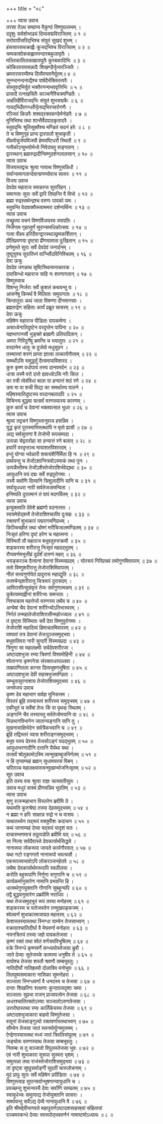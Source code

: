 +++
title = "०८"

+++
व्यास उवाच  
तरसा तेऽथ सम्प्राप्य वैकुण्ठं विष्णुवल्लभम् ।  
ददृशुः सर्वशोभाढ्यं दिव्यसद्मविराजितम् ॥ १ ॥  
सरोवापीसरिद्‌भिश्च संयुतं सुखदं शुभम् ।  
हंससारसचक्राह्वैः कूजद्‌भिश्च विराजितम् ॥ २ ॥  
चम्पकाशोककह्लारमन्दारबकुलावृतैः ।  
मल्लिकातिलकाम्रातयुतैः कुरबकादिभिः ॥ ३ ॥  
कोकिलारावसन्नादैः शिखण्डैर्नृत्यरञ्जितैः ।  
भ्रमरारावरम्यैश्च दिव्यैरुपवनैर्युतम्॥ ४ ॥  
सुनन्दनन्दनाद्यैश्च पार्षदैर्भक्तितत्परैः ।  
संस्तुवद्‌भिर्युतं भक्तैरनन्यभववृत्तिभिः ॥ ५ ॥  
प्रासादै रत्नखचितैः काञ्चनैश्चित्रमण्डितैः ।  
अभ्रंलिहैर्विराजद्‌भिः संयुतं शुभसद्मकैः ॥ ६ ॥  
गायद्‌भिर्देवगन्धर्वैर्नृत्यद्‌भिरप्सरोगणैः ।  
रञ्जितं किन्नरैः शश्वद्‌रक्तकण्ठेर्मनोहरैः ॥ ७ ॥  
मुनिभिश्च तथा शान्तैर्वेदपाठकृतादरैः ।  
स्तुवद्‌भिः श्रुतिसूक्तैश्च मण्डितं सदनं हरेः ॥ ८ ॥  
ते च विष्णुगृहं प्राप्य द्वारपालौ शुभाकृती ।  
वीक्ष्योचुर्जयविजयौ हेमयष्टिधरौ स्थितौ ॥ ९ ॥  
गत्वैकोऽप्युभयोर्मध्ये निवेदयतु सङ्गतान् ।  
द्वारस्थान् ब्रह्मरुद्रादीन्विष्णुदर्शनलालसान् ॥ १० ॥  
व्यास उवाच  
विजयस्तद्वचः श्रुत्वा गत्वाथ विष्णुसन्निधौ ।  
सर्वान्समागतान्देवान्प्रणम्योवाच सत्वरः ॥ ११ ॥  
विजय उवाच  
देवदेव महाराज रमाकान्त सुरारिहन् ।  
समागताः सुराः सर्वे द्वारि तिष्ठन्ति वै विभो ॥ १२ ॥  
ब्रह्मा रुद्रस्तथेन्द्रश्च वरुणः पावको यमः ।  
स्तुवन्ति वेदवाक्यैस्त्वाममरा दर्शनार्थिनः ॥ १३ ॥  
व्यास उवाच  
तच्छ्रुत्वा वचनं विष्णर्विजयस्य रमापतिः ।  
निर्जगाम गृहात्तूर्णं सुरान्समधिकोत्सवः ॥ १४ ॥  
गत्वा वीक्ष्य हरिर्देवान्द्वारस्थाञ्छ्रमकर्शितान् ।  
प्रीतिप्रवणया दृष्ट्या प्रीणयामास दुःखितान् ॥ १५ ॥  
प्रणेमुस्ते सुराः सर्वे देवदेवं जनार्दनम् ।  
तुष्टुवुश्च सुरारिघ्नं वाग्भिर्वेदविनिश्चितम् ॥ १६ ॥  
देवा ऊचुः  
देवदेव जगन्नाथ सृष्टिस्थित्यन्तकारक ।  
दयासिन्धो महाराज त्राहि नः शरणागतान् ॥ १७ ॥  
विष्णुरुवाच  
विशन्तु निर्जराः सर्वे कुशलं कथयन्तु वः ।  
आसनेषु किमर्थं वै मिलिताः समुपागताः ॥ १८ ॥  
चिन्तातुराः कथं जाता विषण्णा दीनमानसाः ।  
ब्रह्मरुद्रेण सहिताः कार्यं प्रब्रूत सत्वरम् ॥ १९ ॥  
देवा ऊचुः  
महिषेण महाराज पीडिताः पापकर्मणा ।  
असाध्येनातिदुष्टेन वरदृप्तेन पापिना ॥ २० ॥  
यज्ञभागानसौ भुङ्क्ते ब्राह्मणैः प्रतिपादितान् ।  
अमरा गिरिदुर्गेषु भ्रमन्ति च भयातुराः ॥ २१ ॥  
वरदानेन धातुः स दुर्जयो मधुसूदन ।  
तस्मात्त्वां शरणं प्राप्ता ज्ञात्वा तत्कार्यगौरवम् ॥ २२ ॥  
समर्थोऽसि समुद्धर्तुं दैत्यमायाविशारद ।  
कुरु कृष्ण वधोपायं तस्य दानवमर्दन ॥ २३ ॥  
धात्रा तस्मै वरो दत्तो ह्यवध्योऽसि नरैः किल ।  
का स्त्री त्वेवंविधा बाला या हन्यात्तं शठं रणे ॥ २४ ॥  
उमा मा वा शची विद्या का समर्थास्य घातने ।  
महिषस्यातिदुष्टस्य वरदानबलादपि ॥ २५ ॥  
विचिन्त्य बुद्ध्या यत्सर्वं मरणस्यास्य कारणम् ।  
कुरु कार्यं च देवानां भक्तवत्सल भूधर ॥ २६ ॥  
व्यास उवाच  
श्रुत्वा तद्वचनं विष्णुस्तानुवाच हसन्निव ।  
युद्धं कृतं पुरास्माभिस्तथापि न मृतो ह्यसौ ॥ २७ ॥  
अद्य सर्वसुराणां वै तेजोभी रूपसम्पदा ।  
उत्पन्ना चेद्वरारोहा सा हन्यात्तं रणे बलात् ॥ २८ ॥  
हयारिं वरदृप्तञ्च मायाशतविशारदम् ।  
हन्तुं योग्या भवेन्नारी शक्त्यंशैर्निर्मिता हि नः ॥ २९ ॥  
प्रार्थयन्तु च तेजोंऽशान्स्त्रियोऽस्माकं तथा पुनः ।  
उत्पन्नैस्तैश्च तेजोंऽशैस्तेजोराशिर्भवेद्यथा ॥ ३० ॥  
आयुधानि वयं दद्मः सर्वे रुद्रपुरोगमाः ।  
तस्यै सर्वाणि दिव्यानि त्रिशूलादीनि यानि च ॥ ३१ ॥  
सर्वायुधधरा नारी सर्वतेजःसमन्विता ।  
हनिष्यति दुरात्मानं तं पापं मदगर्वितम् ॥ ३२ ॥  
व्यास उवाच  
इत्युक्तवति देवेशे ब्रह्मणो वदनात्ततः ।  
स्वयमेवोद्‌बभौ तेजोराशिश्चातीव दुःसहः ॥ ३३ ॥  
रक्तवर्णं शुभाकारं पद्मरागमणिप्रभम् ।  
किञ्चिच्छीतं तथा चोष्णं मरीचिजालमण्डितम् ॥ ३४ ॥  
निःसृतं हरिणा दृष्टं हरेण च महात्मना ।  
विस्मितौ तौ महाराज बभूवतुरुरुक्रमौ ॥ ३५ ॥  
शङ्करस्य शरीरात्तु निःसृतं महदद्‌भुतम् ।  
रौप्यवर्णमभूत्तीव्रं दुर्दर्शं दारुणं महत् ॥ ३६ ॥  
भयङ्करञ्च दैत्यानां देवानां विस्मयप्रदम् ।
घोररूपं गिरिप्रख्यं तमोगुणमिवापरम् ॥ ३७ ॥  
ततो विष्णुशरीरात्तु तेजोराशिमिवापरम् ।  
नीलं सत्त्वगुणोपेतं प्रादुरास महाद्युति ॥ ३८ ॥  
ततश्चेन्द्रशरीरात्तु चित्ररूपं दुरासदम् ।  
आविरासीत्सुसंवृत्तं तेजः सर्वगुणात्मकम् ॥ ३९ ॥  
कुबेरयमवह्नीनां शरीरेभ्यः समन्ततः ।  
निश्चक्राम महत्तेजो वरुणस्य तथैव च ॥ ४० ॥  
अन्येषां चैव देवानां शरीरेभ्योऽतिभास्वरम् ।  
निर्गतं तन्महातेजोराशिरासीन्महोज्ज्वलः ॥ ४१ ॥  
तं दृष्ट्वा विस्मिताः सर्वे देवा विष्णुपुरोगमाः ।  
तेजोराशिं महादिव्यं हिमाचलमिवापरम् ॥ ४२ ॥  
पश्यतां तत्र देवानां तेजःपुञ्जसमुद्‌भवा ।  
बभूवातिवरा नारी सुन्दरी विस्मयप्रदा ॥ ४३ ॥  
त्रिगुणा सा महालक्ष्मीः सर्वदेवशरीरजा ।  
अष्टादशभुजा रम्या त्रिवर्णा विश्वमोहिनी ॥ ४४ ॥  
श्वेतानना कृष्णनेत्रा संरक्ताधरपल्लवा ।  
ताम्रपाणितला कान्ता दिव्यभूषणभूषिता ॥ ४५ ॥  
अष्टादशभुजा देवी सहस्रभुजमण्डिता ।  
सम्भूतासुरनाशाय तेजोराशिसमुद्‌भवा ॥ ४६ ॥  
जनमेजय उवाच  
कृष्ण देव महाभाग सर्वज्ञ मुनिसत्तम ।  
विस्तरं ब्रूहि तस्यास्त्वं शरीरस्य समुद्‌भवम् ॥ ४७ ॥  
एकीभूतं च सर्वेषां तेजः किं वा पृथक् स्थितम् ।  
अङ्गानि चैव तस्यास्तु सर्वतेजोमयानि वा ॥ ४८ ॥  
भिन्नभागविभागेन जातान्यङ्गानि यानि तु ।  
मुखनासाक्षिभेदेन सर्वत्रैकभवानि च ॥ ४९ ॥  
ब्रूहि तद्विस्तरं व्यास शरीराङ्गसमुद्‌भवम् ।  
बभूव यस्य देवस्य तेजसोऽङ्गं यदद्‌भुतम् ॥ ५० ॥  
आयुधाभरणादीनि दत्तानि यैर्यथा यथा ।  
तत्सर्वं श्रोतुकामोऽस्मि त्वन्मुखाम्बुजनिर्गतम् ॥ ५१ ॥  
न हि तृप्याम्यहं ब्रह्मन् सुधामयरसं पिबन् ।  
चरितञ्च महालक्ष्यास्त्वन्मुखाम्भोजनिःसृतम् ॥ ५२ ॥  
सूत उवाच  
इति तस्य वचः श्रुत्वा राज्ञः सत्यवतीसुतः ।  
उवाच मधुरं वाक्यं प्रीणयन्निव भूपतिम् ॥ ५३ ॥  
व्यास उवाच  
शृणु राजन्महाभाग विस्तरेण ब्रवीमि ते ।  
यथामति कुरुश्रेष्ठ तस्या देहसमुद्‌भवम् ॥ ५४ ॥  
न ब्रह्मा न हरिः साक्षान्न रुद्रो न च वासवः ।  
याथातथ्येन तद्‌रूपं वक्तुमीशः कदाचन ॥ ५५ ॥  
कथं जानाम्यहं देव्या यद्‌रूपं यादृशं यतः ।  
वाचारम्भणमात्रं तदुत्पन्नेति ब्रवीमि यत् ॥ ५६ ॥  
सा नित्या सर्वदैवास्ते देवकार्यार्थसिद्धये ।  
नानारूपा त्वेकरूपा जायते कार्यगौरवात् ॥ ५७ ॥  
यथा नटो रङ्गगतो नानारूपो भवत्यसौ ।  
एकरूपस्वभावोऽपि लोकरञ्जनहेतवे ॥ ५८ ॥  
तथैषा देवकार्यार्थमरूपापि स्वलीलया ।  
करोति बहुरूपाणि निर्गुणा सगुणानि च ॥ ५९ ॥  
कार्यकर्मानुसारेण नामानि प्रभवन्ति हि ।  
धात्वर्थगुणयुक्तानि गौणानि सुबहून्यपि ॥ ६० ॥  
तद्वै बुद्ध्यनुसारेण प्रब्रवीमि नराधिप ।  
यथा तेजःसमुद्‌भूतं रूपं तस्या मनोहरम् ॥ ६१ ॥  
शङ्करस्य च यत्तेजस्तेन तन्मुखपङ्कजम् ।  
श्वेतवर्णं शुभाकारमजायत महत्तरम् ॥ ६२ ॥  
केशास्तस्यास्तथा स्निग्धा याम्येन तेजसाभवन् ।  
वक्राग्राश्चातिदीर्घा वै मेघवर्णा मनोहराः ॥ ६३ ॥  
नयनत्रितयं तस्या जज्ञे पावकतेजसा ।  
कृष्णं रक्तं तथा श्वेतं वर्णत्रयविभूषितम् ॥ ६४ ॥  
वक्रे स्निग्धे कृष्णवर्णे सन्ध्ययोस्तेजसा भ्रुवौ ।  
जाते देव्याः सुतेजस्के कामस्य धनुषीव ते ॥ ६५ ॥  
वायोश्च तेजसा शस्तौ श्रवणौ सम्बभूवतुः ।  
नातिदीर्घो नातिह्रस्वौ दोलाविव मनोभुवः ॥ ६६ ॥  
तिलपुष्पसमाकारा नासिका सुमनोहरा ।  
सञ्जाता स्निग्धवर्णा वै धनदस्य च तेजसा ॥ ६७ ॥  
दन्ताः शिखरिणः श्लक्ष्णाः कुन्दाग्रसदृशाः समाः ।  
सञ्जाताः सुप्रभा राजन् प्राजापत्येन तेजसा ॥ ६८ ॥  
अधरश्चातिरक्तोऽस्याः सञ्जातोऽरुणतेजसा ।  
उत्तरोष्ठस्तथा रम्यः कार्तिकेयस्य तेजसा ॥ ६९ ॥  
अष्टादशभुजाकारा बाहवो विष्णुतेजसा ।  
वसूनां तेजसाङ्गुल्यो रक्तवर्णास्तथाभवन् ॥ ७० ॥  
सौम्येन तेजसा जातं स्तनयोर्युग्ममुत्तमम् ।  
ऐन्द्रेणास्यास्तथा मध्यं जातं त्रिवलिसंयुतम् ॥ ७१ ॥  
जङ्घोरू वरुणस्याथ तेजसा सम्बभूवतुः ।  
नितम्बः स तु सञ्जातो विपुलस्तेजसा भुवः ॥ ७२ ॥  
एवं नारी शुभाकारा सुरूपा सुस्वरा भृशम् ।  
समुत्पन्ना तथा राजंस्तेजोराशिसमुद्‌भवा ॥ ७३ ॥  
तां दृष्ट्वा सुष्ठुसर्वाङ्गीं सुदतीं चारुलोचनाम् ।  
मुदं प्रापुः सुराः सर्वे महिषेण प्रपीडिताः ॥ ७४ ॥  
विष्णुस्त्वाह सुरान्सर्वान्भूषणान्यायुधानि च ।  
प्रयच्छन्तु शुभान्यस्यै देवाः सर्वाणि साम्प्रतम् ॥ ७५ ॥  
स्वायुधेभ्यः समुत्पाद्य तेजोयुक्तानि सत्वराः ।  
समर्पयन्तु सर्वेऽद्य देव्यै नानायुधानि वै ॥ ७६ ॥  
इति श्रीमद्देवीभागवते महापुराणेऽष्टादशसाहस्र्यां संहितायां  
पञ्चमस्कन्धे देव्याः स्वरूपोद्‌भववर्णनं नामाष्टमोऽध्यायः ॥ ८ ॥
